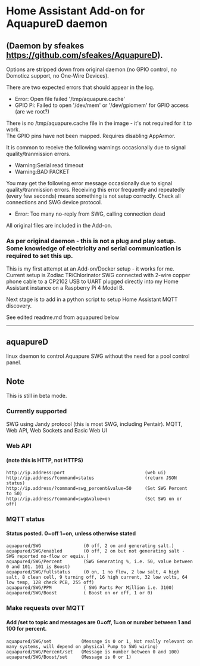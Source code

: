 # Home Assistant Add-on for AquapureD daemon 
## (Daemon by sfeakes https://github.com/sfeakes/AquapureD).

Options are stripped down from original daemon (no GPIO control, no Domoticz support, no One-Wire Devices).

There are two expected errors that should appear in the log.
 - Error:  Open file failed '/tmp/aquapure.cache'
 - GPIO Pi: Failed to open '/dev/mem' or '/dev/gpiomem' for GPIO access (are we root?)
 
There is no /tmp/aquapure.cache file in the image - it's not required for it to work.  
The GPIO pins have not been mapped. Requires disabling AppArmor.

It is common to receive the following warnings occasionally due to signal quality/tranmission errors.
- Warning:Serial read timeout
- Warning:BAD PACKET

You may get the following error message occasionally due to signal quality/tranmission errors. Receiving this error frequently and repeatedly (every few seconds) means something is not setup correctly. Check all connections and SWG device protocol. 
- Error:  Too many no-reply from SWG, calling connection dead

All original files are included in the Add-on.

### As per original daemon - this is not a plug and play setup. Some knowledge of electricity and serial communication is required to set this up. 

This is my first attempt at an Add-on/Docker setup - it works for me. Current setup is Zodiac TRiChlorinator SWG connected with 2-wire copper phone cable to a CP2102 USB to UART plugged directly into my Home Assistant instance on a Raspberry Pi 4 Model B.

Next stage is to add in a python script to setup Home Assistant MQTT discovery.

See edited readme.md from aquapured below

-----------------------------------------------------------------------------------------------

## aquapureD  
linux daemon to control Aquapure SWG without the need for a pool control panel.

## Note
This is still in beta mode.

### Currently supported
SWG using Jandy protocol (this is most SWG, including Pentair).
MQTT, Web API, Web Sockets and Basic Web UI

### Web API
#### (note this is HTTP, not HTTPS)
```
http://ip.address:port                              (web ui)
http://ip.address/?command=status                   (return JSON status)
http://ip.address/?command=swg_percent&value=50     (Set SWG Percent to 50)
http://ip.address/?command=swg&value=on             (Set SWG on or off)
```

### MQTT status
#### Status posted.  0=off 1=on, unless otherwise stated
```
aquapured/SWG                (0 off, 2 on and generating salt.)
aquapured/SWG/enabled        (0 off, 2 on but not generating salt - SWG reported no-flow or equiv.)
aquapured/SWG/Percent        (SWG Generating %, i.e. 50, value between 0 and 101. 101 is Boost)
aquapured/SWG/fullstatus     (0 on, 1 no flow, 2 low salt, 4 high salt, 8 clean cell, 9 turning off, 16 high current, 32 low volts, 64 low temp, 128 check PCB, 255 off)
aquapured/SWG/PPM            ( SWG Parts Per Million i.e. 3100)
aquapured/SWG/Boost          ( Boost on or off, 1 or 0)
```
### Make requests over MQTT
#### Add /set to topic and messages are 0=off, 1=on or number between 1 and 100 for percent. 
```
aquapured/SWG/set           (Message is 0 or 1, Not really relevant on many systems, will depend on physical Pump to SWG wiring)
aquapured/SWG/Percent/set   (Message is number between 0 and 100)
aquapured/SWG/Boost/set     (Message is 0 or 1)
```

